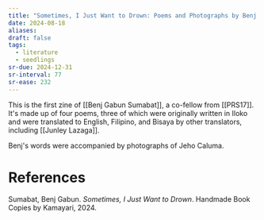 ```yaml
---
title: "Sometimes, I Just Want to Drown: Poems and Photographs by Benj Gabun Sumabat"
date: 2024-08-18
aliases: 
draft: false
tags:
  - literature
  - seedlings
sr-due: 2024-12-31
sr-interval: 77
sr-ease: 232
---
```

This is the first zine of [[Benj Gabun Sumabat]], a co-fellow from [[PRS17]]. It's made up of four poems, three of which were originally written in Iloko and were translated to English, Filipino, and Bisaya by other translators, including [[Junley Lazaga]].

Benj's words were accompanied by photographs of Jeho Caluma.

# References

Sumabat, Benj Gabun. _Sometimes, I Just Want to Drown_. Handmade Book Copies by Kamayari, 2024.